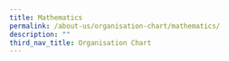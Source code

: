 ```yaml
---
title: Mathematics
permalink: /about-us/organisation-chart/mathematics/
description: ""
third_nav_title: Organisation Chart
---
```

